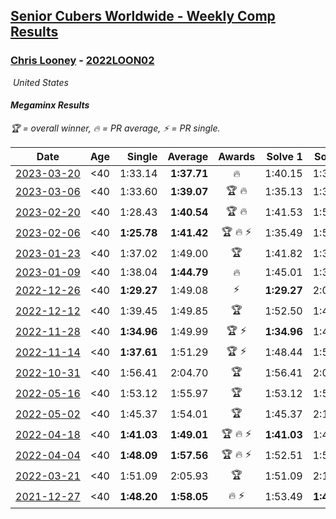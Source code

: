 <style>table {white-space: nowrap;}</style>
<link rel="stylesheet" type="text/css" href="/scw-comp/css/flags.css" />

## [Senior Cubers Worldwide - Weekly Comp Results](/scw-comp/results/)
### [Chris Looney](README.md) - [2022LOON02](https://www.worldcubeassociation.org/persons/2022LOON02?event=minx)

<i class="flag flag-US" />&nbsp;United States

#### Megaminx Results

<span style="white-space: nowrap;">🏆 = overall winner</span>, <span style="white-space: nowrap;">🔥 = PR average</span>, <span style="white-space: nowrap;">⚡ = PR single</span>.

| Date | Age | Single | Average | Awards | Solve 1 | Solve 2 | Solve 3 | Solve 4 | Solve 5 | Video |
| :--: | :--: | --: | --: | :--: | --: | --: | --: | --: | --: | :-- |
| [2023-03-20](../../results/2023-03-20/minx.md) | <40 | 1:33.14 | **1:37.71** | 🔥 | 1:40.15 | 1:33.85 | 1:39.13 | 1:47.24 | 1:33.14 | [Desktop](https://www.facebook.com/chris.looney/videos/217692594189347) / [Mobile](https://m.facebook.com/chris.looney/videos/217692594189347) |
| [2023-03-06](../../results/2023-03-06/minx.md) | <40 | 1:33.60 | **1:39.07** | 🏆 🔥 | 1:35.13 | 1:38.72 | 1:33.60 | 1:43.36 | 1:51.38 | [Desktop](https://www.facebook.com/chris.looney/videos/757790229199553) / [Mobile](https://m.facebook.com/chris.looney/videos/757790229199553) |
| [2023-02-20](../../results/2023-02-20/minx.md) | <40 | 1:28.43 | **1:40.54** | 🏆 🔥 | 1:41.53 | 1:53.12 | 1:28.43 | 1:36.13 | 1:43.96 | [Desktop](https://www.facebook.com/chris.looney/videos/222833796937433) / [Mobile](https://m.facebook.com/chris.looney/videos/222833796937433) |
| [2023-02-06](../../results/2023-02-06/minx.md) | <40 | **1:25.78** | **1:41.42** | 🏆 🔥 ⚡ | 1:35.49 | 1:56.26 | 1:46.47 | **1:25.78** | 1:42.30 | [Desktop](https://www.facebook.com/chris.looney/videos/1353335928838112) / [Mobile](https://m.facebook.com/chris.looney/videos/1353335928838112) |
| [2023-01-23](../../results/2023-01-23/minx.md) | <40 | 1:37.02 | 1:49.00 | 🏆 | 1:41.82 | 1:37.02 | 1:53.74 | 2:13.13 | 1:51.43 | [Desktop](https://www.facebook.com/chris.looney/videos/521736930076663) / [Mobile](https://m.facebook.com/chris.looney/videos/521736930076663) |
| [2023-01-09](../../results/2023-01-09/minx.md) | <40 | 1:38.04 | **1:44.79** | 🔥 | 1:45.01 | 1:38.25 | 1:51.11 | 1:38.04 | 1:58.03 | [Desktop](https://www.facebook.com/chris.looney/videos/1210788549572985) / [Mobile](https://m.facebook.com/chris.looney/videos/1210788549572985) |
| [2022-12-26](../../results/2022-12-26/minx.md) | <40 | **1:29.27** | 1:49.08 | ⚡ | **1:29.27** | 2:03.59 | 1:53.09 | 1:44.10 | 1:50.05 | [Desktop](https://www.facebook.com/chris.looney/videos/696010502121522) / [Mobile](https://m.facebook.com/chris.looney/videos/696010502121522) |
| [2022-12-12](../../results/2022-12-12/minx.md) | <40 | 1:39.45 | 1:49.85 | 🏆 | 1:52.50 | 1:47.28 | 1:39.45 | 1:52.14 | 1:50.13 | [Desktop](https://www.facebook.com/chris.looney/videos/1183704045879954) / [Mobile](https://m.facebook.com/chris.looney/videos/1183704045879954) |
| [2022-11-28](../../results/2022-11-28/minx.md) | <40 | **1:34.96** | 1:49.99 | 🏆 ⚡ | **1:34.96** | 1:42.49 | 1:55.80 | 2:13.20 | 1:51.69 | [Desktop](https://www.facebook.com/chris.looney/videos/863420938182193) / [Mobile](https://m.facebook.com/chris.looney/videos/863420938182193) |
| [2022-11-14](../../results/2022-11-14/minx.md) | <40 | **1:37.61** | 1:51.29 | 🏆 ⚡ | 1:48.44 | 1:52.97 | 1:52.45 | 1:57.77 | **1:37.61** | [Desktop](https://www.facebook.com/chris.looney/videos/836047324387155) / [Mobile](https://m.facebook.com/chris.looney/videos/836047324387155) |
| [2022-10-31](../../results/2022-10-31/minx.md) | <40 | 1:56.41 | 2:04.70 | 🏆 | 1:56.41 | 2:00.28 | 2:04.83 | 2:08.98 | 2:14.34 | [Desktop](https://www.facebook.com/chris.looney/videos/829503174841521) / [Mobile](https://m.facebook.com/chris.looney/videos/829503174841521) |
| [2022-05-16](../../results/2022-05-16/minx.md) | <40 | 1:53.12 | 1:55.97 | 🏆 | 1:53.12 | 1:56.64 | 1:55.71 | 1:55.56 | 2:01.21 | [Desktop](https://www.facebook.com/chris.looney/videos/537199267812881) / [Mobile](https://m.facebook.com/chris.looney/videos/537199267812881) |
| [2022-05-02](../../results/2022-05-02/minx.md) | <40 | 1:45.37 | 1:54.01 | 🏆 | 1:45.37 | 2:16.60 | 1:50.30 | 1:53.07 | 1:58.66 | [Desktop](https://www.facebook.com/chris.looney/videos/513897106878181) / [Mobile](https://m.facebook.com/chris.looney/videos/513897106878181) |
| [2022-04-18](../../results/2022-04-18/minx.md) | <40 | **1:41.03** | **1:49.01** | 🏆 🔥 ⚡ | **1:41.03** | 1:43.64 | 1:54.95 | 2:23.65 | 1:48.43 | [Desktop](https://www.facebook.com/chris.looney/videos/478369737367161) / [Mobile](https://m.facebook.com/chris.looney/videos/478369737367161) |
| [2022-04-04](../../results/2022-04-04/minx.md) | <40 | **1:48.09** | **1:57.56** | 🏆 🔥 ⚡ | 1:52.51 | 1:53.43 | 2:06.75 | **1:48.09** | 2:12.22 | [Desktop](https://www.facebook.com/chris.looney/videos/1114455972464997) / [Mobile](https://m.facebook.com/chris.looney/videos/1114455972464997) |
| [2022-03-21](../../results/2022-03-21/minx.md) | <40 | 1:51.09 | 2:05.93 | 🏆 | 1:51.09 | 2:12.63 | 2:06.49 | 2:03.82 | 2:07.49 | [Desktop](https://www.facebook.com/chris.looney/videos/1879300155595543) / [Mobile](https://m.facebook.com/chris.looney/videos/1879300155595543) |
| [2021-12-27](../../results/2021-12-27/minx.md) | <40 | **1:48.20** | **1:58.05** | 🔥 ⚡ | 1:53.49 | **1:48.20** | 1:54.00 | 2:09.11 | 2:06.67 | [Desktop](https://www.facebook.com/chris.looney/videos/457367222639331) / [Mobile](https://m.facebook.com/chris.looney/videos/457367222639331) |


<!-- Global site tag (gtag.js) - Google Analytics -->
<script async src="https://www.googletagmanager.com/gtag/js?id=UA-86348435-3"></script>
<script>window.dataLayer = window.dataLayer || []; function gtag() {dataLayer.push(arguments);} gtag('js', new Date()); gtag('config', 'UA-86348435-3');</script>

